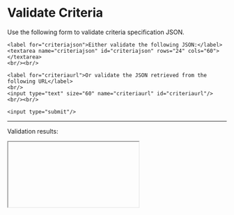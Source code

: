 Validate Criteria
=================
Use the following form to validate criteria specification JSON.

<form method="POST" target="results">
	<input type="hidden" name="format" value="HTML"/>

	<label for="criteriajson">Either validate the following JSON:</label>
	<textarea name="criteriajson" id="criteriajson" rows="24" cols="60"></textarea>
	<br/><br/>

	<label for="criteriaurl">Or validate the JSON retrieved from the following URL</label>
	<br/>
	<input type="text" size="60" name="criteriaurl" id="criteriaurl"/>
	<br/><br/>

	<input type="submit"/>
</form>

* * *

Validation results:
<iframe id="results"></iframe>
